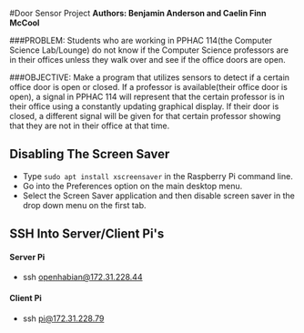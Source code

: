 #Door Sensor Project
**Authors: Benjamin Anderson and Caelin Finn McCool**

###PROBLEM:
Students who are working in PPHAC 114(the Computer Science Lab/Lounge) do not know if the Computer Science professors are in their offices unless they walk over and see if the office doors are open.

###OBJECTIVE:
Make a program that utilizes sensors to detect if a certain office door is open or closed. If a professor is available(their office door is open), a signal in PPHAC 114 will represent that the certain professor is in their office using a constantly updating graphical display. If their door is closed, a different signal will be given for that certain professor showing that they are not in their office at that time.


## Disabling The Screen Saver
* Type `sudo apt install xscreensaver` in the Raspberry Pi command line.
* Go into the Preferences option on the main desktop menu.
* Select the Screen Saver application and then disable screen saver in the drop down menu on the first tab.


## SSH Into Server/Client Pi's

#### Server Pi
* ssh openhabian@172.31.228.44

#### Client Pi

* ssh pi@172.31.228.79